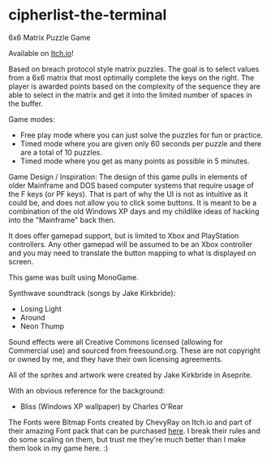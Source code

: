 # cipherlist-the-terminal
6x6 Matrix Puzzle Game

Available on [Itch.io](https://jakelegendxiii.itch.io/cipherlist-the-terminal)!

Based on breach protocol style matrix puzzles. The goal is to select values from a 6x6 matrix that most optimally complete the keys on the right. The player is awarded points based on the complexity of the sequence they are able to select in the matrix and get it into the limited number of spaces in the buffer. 

Game modes:
* Free play mode where you can just solve the puzzles for fun or practice.
* Timed mode where you are given only 60 seconds per puzzle and there are a total of 10 puzzles.
* Timed mode where you get as many points as possible in 5 minutes.

Game Design / Inspiration:
The design of this game pulls in elements of older Mainframe and DOS based computer systems that require usage of the F keys (or PF keys).
That is part of why the UI is not as intuitive as it could be, and does not allow you to click some buttons. It is meant to be a combination of the old Windows XP days and my childlike ideas of hacking into the "Mainframe" back then.

It does offer gamepad support, but is limited to Xbox and PlayStation controllers. Any other gamepad will be assumed to be an Xbox controller and you may need to translate the button mapping to what is displayed on screen.


This game was built using MonoGame. 


Synthwave soundtrack (songs by Jake Kirkbride):
* Losing Light
* Around
* Neon Thump

Sound effects were all Creative Commons licensed (allowing for Commercial use) and sourced from freesound.org. These are not copyright or owned by me, and they have their own licensing agreements.


All of the sprites and artwork were created by Jake Kirkbride in Aseprite.

With an obvious reference for the background:
* Bliss (Windows XP wallpaper) by Charles O'Rear 


The Fonts were Bitmap Fonts created by ChevyRay on Itch.io and part of their amazing Font pack that can be purchased [here](https://chevyray.itch.io/pixel-font-megapack). I break their rules and do some scaling on them, but trust me they're much better than I make them look in my game here. :)



